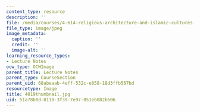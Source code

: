 ```yaml
---
content_type: resource
description: ''
file: /media/courses/4-614-religious-architecture-and-islamic-cultures-fall-2002/51a78b0d81183f397e97051eb082b606_4019thumbnail.jpg
file_type: image/jpeg
image_metadata:
  caption: ''
  credit: ''
  image-alt: ''
learning_resource_types:
- Lecture Notes
ocw_type: OCWImage
parent_title: Lecture Notes
parent_type: CourseSection
parent_uid: 68abeaab-4eff-532c-e858-18d3ffb567bd
resourcetype: Image
title: 4019thumbnail.jpg
uid: 51a78b0d-8118-3f39-7e97-051eb082b606
---
```

